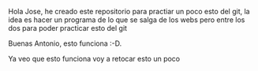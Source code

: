 Hola Jose, he creado este repositorio para practiar un poco esto del git, 
la idea es hacer un programa de lo que se salga de los webs pero entre los dos para poder practicar esto del git

Buenas Antonio, esto funciona :-D.

Ya veo que esto funciona voy a retocar esto un poco

